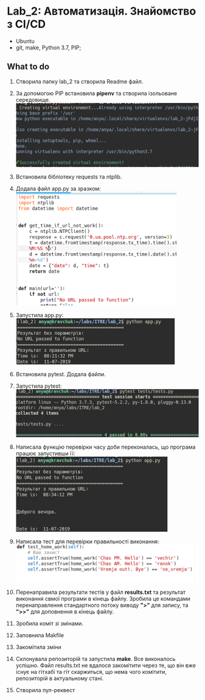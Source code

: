 # Lab_2: Автоматизація. Знайомство з CI/CD

* Ubuntu
* git, make, Python 3.7, PIP;

## What to do

1. Створила папку lab_2 та створила Readme файл.

2. За допомогою PIP встановила __pipenv__ та створила ізольоване середовище. ![pipenv](./photo/pipenv.png)

3. Встановила бібліотеку requests та ntplib.

4. Додала файл app.py за зразком: ![](./photo/apppy.png)

5. Запустила app.py: ![](./photo/apprun.png)

6. Встановила pytest. Додала файли.

7. Запустила pytest: ![](./photo/pytestrun.png)

8. Написала функцію перевірки часу доби переконалась, що програма працює запустивши її: ![](./photo/app_vremja.png)

9. Написала тест для перевірки правильності виконання: ![](./photo/testpy.png)


10. Перенаправила результати тестів у файл __results.txt__ та результат виконання свмої програми в кінець файлу. Зробила це командами перенаправлення стандартного потоку виводу __">"__ для запису, та __">>"__ для доповнення в кінець файлу.

11. Зробила коміт зі змінами.

12. Заповнила Makfile

13. Закомітила зміни

14. Склонувала репозиторій та запустила __make__. Все виконалось успішно. Файл results.txt не вдалося закомітити через те, що він вже існує на гітхабі та гіт скаржиться, що нема чого комітити, репозиторій в актуальному стані.

15. Створила пул-реквест
